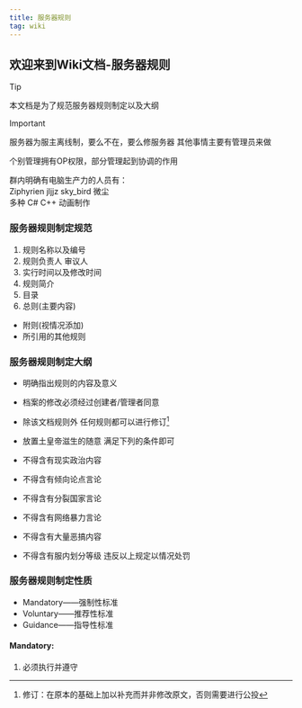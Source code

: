 ```yaml
---
title: 服务器规则
tag: wiki
---
```


## **欢迎来到Wiki文档-服务器规则**

> [!tip]
> 本文档是为了规范服务器规则制定以及大纲

> [!important]
> 服务器为服主离线制，要么不在，要么修服务器
> 其他事情主要有管理员来做

个别管理拥有OP权限，部分管理起到协调的作用

群内明确有电脑生产力的人员有：  
Ziphyrien jljjz sky_bird 微尘  
多种 C# C++ 动画制作

### 服务器规则制定规范

1. 规则名称以及编号
2. 规则负责人 审议人
3. 实行时间以及修改时间
4. 规则简介
5. 目录
6. 总则(主要内容)
- 附则(视情况添加)
- 所引用的其他规则

### 服务器规则制定大纲

- 明确指出规则的内容及意义
- 档案的修改必须经过创建者/管理者同意
- 除该文档规则外 任何规则都可以进行修订[^first]
- 放置土皇帝滋生的随意 满足下列的条件即可

- 不得含有现实政治内容
- 不得含有倾向论点言论
- 不得含有分裂国家言论
- 不得含有网络暴力言论
- 不得含有大量恶搞内容
- 不得含有服内划分等级
违反以上规定以情况处罚

### 服务器规则制定性质

- Mandatory——强制性标准
- Voluntary——推荐性标准
- Guidance——指导性标准

#### Mandatory:
1. 必须执行并遵守



[^first]: 修订：在原本的基础上加以补充而并非修改原文，否则需要进行公投